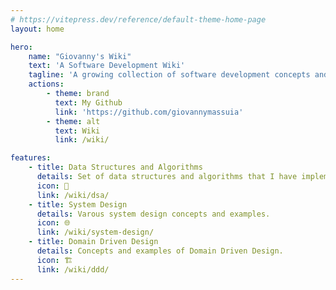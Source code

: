 ```yaml
---
# https://vitepress.dev/reference/default-theme-home-page
layout: home

hero:
    name: "Giovanny's Wiki"
    text: 'A Software Development Wiki'
    tagline: 'A growing collection of software development concepts and examples.'
    actions:
        - theme: brand
          text: My Github
          link: 'https://github.com/giovannymassuia'
        - theme: alt
          text: Wiki
          link: /wiki/

features:
    - title: Data Structures and Algorithms
      details: Set of data structures and algorithms that I have implemented in different languages.
      icon: 🤖
      link: /wiki/dsa/
    - title: System Design
      details: Varous system design concepts and examples.
      icon: 🌐
      link: /wiki/system-design/
    - title: Domain Driven Design
      details: Concepts and examples of Domain Driven Design.
      icon: 🏗
      link: /wiki/ddd/
---
```

